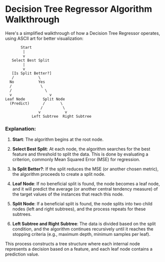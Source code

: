 # Decision Tree Regressor Algorithm Walkthrough

Here's a simplified walkthrough of how a Decision Tree Regressor operates, using ASCII art for better visualization:

```
       Start
        |
        v
   Select Best Split
        |
        v
   [Is Split Better?]
   /           \
  No           Yes
  /             \
  /               \
  v                 v
Leaf Node        Split Node
  (Predict)      /       \
                /         \
               v           v
            Left Subtree  Right Subtree
```

### Explanation:

1. **Start**: The algorithm begins at the root node.

2. **Select Best Split**: At each node, the algorithm searches for the best feature and threshold to split the data. This is done by evaluating a criterion, commonly Mean Squared Error (MSE) for regression.

3. **Is Split Better?**: If the split reduces the MSE (or another chosen metric), the algorithm proceeds to create a split node.

4. **Leaf Node**: If no beneficial split is found, the node becomes a leaf node, and it will predict the average (or another central tendency measure) of the target values of the instances that reach this node.

5. **Split Node**: If a beneficial split is found, the node splits into two child nodes (left and right subtrees), and the process repeats for these subtrees.

6. **Left Subtree and Right Subtree**: The data is divided based on the split condition, and the algorithm continues recursively until it reaches the stopping criteria (e.g., maximum depth, minimum samples per leaf).

This process constructs a tree structure where each internal node represents a decision based on a feature, and each leaf node contains a prediction value.

